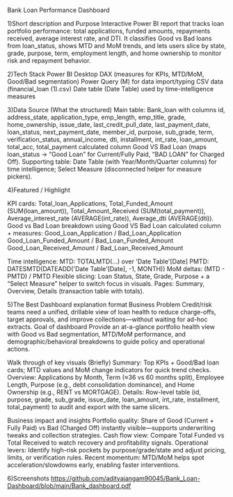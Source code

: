 Bank Loan Performance Dashboard

1)Short description and Purpose
Interactive Power BI report that tracks loan portfolio performance: total applications, funded amounts, repayments received, average interest rate, and DTI. It classifies Good vs Bad loans from loan_status, shows MTD and MoM trends, and lets users slice by state, grade, purpose, term, employment length, and home ownership to monitor risk and repayment behavior.

2)Tech Stack
Power BI Desktop
DAX (measures for KPIs, MTD/MoM, Good/Bad segmentation)
Power Query (M) for data import/typing
CSV data (financial_loan (1).csv)
Date table (Date Table) used by time-intelligence measures

3)Data Source (What the structured)
Main table: Bank_loan with columns
id, address_state, application_type, emp_length, emp_title, grade, home_ownership, issue_date, last_credit_pull_date, last_payment_date, loan_status, next_payment_date, member_id, purpose, sub_grade, term, verification_status, annual_income, dti, installment, int_rate, loan_amount, total_acc, total_payment
calculated column Good VS Bad Loan (maps loan_status → “Good Loan” for Current/Fully Paid, “BAD LOAN” for Charged Off).
Supporting table: Date Table (with Year/Month/Quarter columns) for time intelligence; Select Measure (disconnected helper for measure pickers).

4)Featured / Highlight

KPI cards: Total_loan_Applications, Total_Funded_Amount (SUM(loan_amount)), Total_Amount_Received (SUM(total_payment)), Average_interest_rate (AVERAGE(int_rate)), Average_dti (AVERAGE(dti)).
Good vs Bad Loan breakdown using Good VS Bad Loan calculated column + measures:
Good_Loan_Application / Bad_Loan_Application
Good_Loan_Funded_Amount / Bad_Loan_Funded_Amount
Good_Loan_Received_Amount / Bad_Loan_Received_Amount

Time intelligence:
MTD: TOTALMTD(...) over 'Date Table'[Date]
PMTD: DATESMTD(DATEADD('Date Table'[Date], -1, MONTH))
MoM deltas: (MTD - PMTD) / PMTD
Flexible slicing: Loan Status, State, Grade, Purpose + a “Select Measure” helper to switch focus in visuals.
Pages: Summary, Overview, Details (transaction table with totals).

5)The Best Dashboard explanation format
Business Problem
Credit/risk teams need a unified, drillable view of loan health to reduce charge-offs, target approvals, and improve collections—without waiting for ad-hoc extracts.
Goal of dashboard
Provide an at-a-glance portfolio health view with Good vs Bad segmentation, MTD/MoM performance, and demographic/behavioral breakdowns to guide policy and operational actions.

Walk through of key visuals (Briefly)
Summary: Top KPIs + Good/Bad loan cards; MTD values and MoM change indicators for quick trend checks.
Overview: Applications by Month, Term (≈36 vs 60 months split), Employee Length, Purpose (e.g., debt consolidation dominance), and Home Ownership (e.g., RENT vs MORTGAGE).
Details: Row-level table (id, purpose, grade, sub_grade, issue_date, loan_amount, int_rate, installment, total_payment) to audit and export with the same slicers.

Business impact and insights
Portfolio quality: Share of Good (Current + Fully Paid) vs Bad (Charged Off) instantly visible—supports underwriting tweaks and collection strategies.
Cash flow view: Compare Total Funded vs Total Received to watch recovery and profitability signals.
Operational levers: Identify high-risk pockets by purpose/grade/state and adjust pricing, limits, or verification rules.
Recent momentum: MTD/MoM helps spot acceleration/slowdowns early, enabling faster interventions.

6)Screenshots https://github.com/adityajangam90045/Bank_Loan-Dashboard/blob/main/Bank_dashboard.pdf



